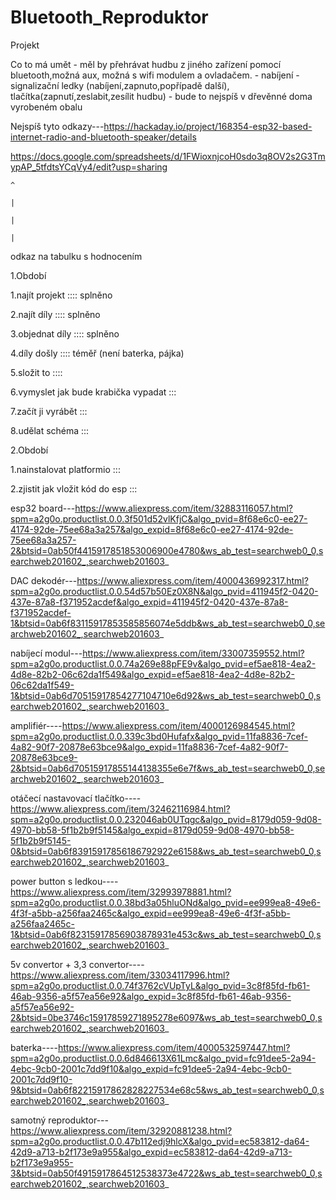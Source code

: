 # Bluetooth_Reproduktor
Projekt 

Co to má umět - měl by přehrávat hudbu z jiného zařízení pomocí bluetooth,možná aux, možná s wifi modulem a ovladačem.
              - nabíjení 
              - signalizační ledky (nabíjení,zapnuto,popřípadě další), tlačítka(zapnutí,zeslabit,zesílit hudbu)
              - bude to nejspíš v dřevěnné doma vyrobeném obalu



Nejspíš tyto odkazy---https://hackaday.io/project/168354-esp32-based-internet-radio-and-bluetooth-speaker/details





https://docs.google.com/spreadsheets/d/1FWioxnjcoH0sdo3q8OV2s2G3TmypAP_5tfdtsYCqVy4/edit?usp=sharing

    ^
    
    |
    
    |
    
    |
    
odkaz na tabulku s hodnocením




1.Období



1.najít projekt :::: splněno

2.najít díly    :::: splněno

3.objednat díly :::: splněno

4.díly došly    :::: téměř  (není baterka, pájka)

5.složit to     :::: 

6.vymyslet jak bude krabička vypadat  :::

7.začít ji vyrábět :::

8.udělat schéma :::




2.Období




1.nainstalovat platformio :::

2.zjistit jak vložit kód do esp :::



                   
        
   esp32 board---https://www.aliexpress.com/item/32883116057.html?spm=a2g0o.productlist.0.0.3f501d52vlKfjC&algo_pvid=8f68e6c0-ee27-4174-92de-75ee68a3a257&algo_expid=8f68e6c0-ee27-4174-92de-75ee68a3a257-2&btsid=0ab50f4415917851853006900e4780&ws_ab_test=searchweb0_0,searchweb201602_,searchweb201603_
   
   
   
   
   DAC dekodér---https://www.aliexpress.com/item/4000436992317.html?spm=a2g0o.productlist.0.0.54d57b50Ez0X8N&algo_pvid=411945f2-0420-437e-87a8-f371952acdef&algo_expid=411945f2-0420-437e-87a8-f371952acdef-1&btsid=0ab6f83115917853585856074e5ddb&ws_ab_test=searchweb0_0,searchweb201602_,searchweb201603_
   
   
   
   
   nabíjecí modul---https://www.aliexpress.com/item/33007359552.html?spm=a2g0o.productlist.0.0.74a269e88pFE9v&algo_pvid=ef5ae818-4ea2-4d8e-82b2-06c62da1f549&algo_expid=ef5ae818-4ea2-4d8e-82b2-06c62da1f549-1&btsid=0ab6d70515917854277104710e6d92&ws_ab_test=searchweb0_0,searchweb201602_,searchweb201603_
   
   
   
   amplifiér----https://www.aliexpress.com/item/4000126984545.html?spm=a2g0o.productlist.0.0.339c3bd0Hufafx&algo_pvid=11fa8836-7cef-4a82-90f7-20878e63bce9&algo_expid=11fa8836-7cef-4a82-90f7-20878e63bce9-2&btsid=0ab6d70515917855144138355e6e7f&ws_ab_test=searchweb0_0,searchweb201602_,searchweb201603_
   
   
   otáčecí nastavovací tlačítko----https://www.aliexpress.com/item/32462116984.html?spm=a2g0o.productlist.0.0.232046ab0UTqgc&algo_pvid=8179d059-9d08-4970-bb58-5f1b2b9f5145&algo_expid=8179d059-9d08-4970-bb58-5f1b2b9f5145-0&btsid=0ab6f83915917856186792922e6158&ws_ab_test=searchweb0_0,searchweb201602_,searchweb201603_
   
   
   
   
   power button s ledkou----https://www.aliexpress.com/item/32993978881.html?spm=a2g0o.productlist.0.0.38bd3a05hluONd&algo_pvid=ee999ea8-49e6-4f3f-a5bb-a256faa2465c&algo_expid=ee999ea8-49e6-4f3f-a5bb-a256faa2465c-1&btsid=0ab6f82315917856903878931e453c&ws_ab_test=searchweb0_0,searchweb201602_,searchweb201603_
   
   
   
   5v convertor + 3,3 convertor----https://www.aliexpress.com/item/33034117996.html?spm=a2g0o.productlist.0.0.74f3762cVUpTyL&algo_pvid=3c8f85fd-fb61-46ab-9356-a5f57ea56e92&algo_expid=3c8f85fd-fb61-46ab-9356-a5f57ea56e92-2&btsid=0be3746c15917859271895278e6097&ws_ab_test=searchweb0_0,searchweb201602_,searchweb201603_
   
   
   
   
   baterka----https://www.aliexpress.com/item/4000532597447.html?spm=a2g0o.productlist.0.0.6d846613X61Lmc&algo_pvid=fc91dee5-2a94-4ebc-9cb0-2001c7dd9f10&algo_expid=fc91dee5-2a94-4ebc-9cb0-2001c7dd9f10-9&btsid=0ab6f82215917862828227534e68c5&ws_ab_test=searchweb0_0,searchweb201602_,searchweb201603_
   
   
   
   samotný reproduktor---https://www.aliexpress.com/item/32920881238.html?spm=a2g0o.productlist.0.0.47b112edj9hlcX&algo_pvid=ec583812-da64-42d9-a713-b2f173e9a955&algo_expid=ec583812-da64-42d9-a713-b2f173e9a955-3&btsid=0ab50f4915917864512538373e4722&ws_ab_test=searchweb0_0,searchweb201602_,searchweb201603_
   
            
            
            
         
